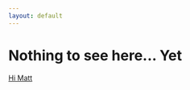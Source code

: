 ```yaml
---
layout: default
---
```


<!-- <style>
  .nts {
    background-color: black;
    position: absolute;
    top: 0;
    left: 0;
    right: 0;
    bottom: 0;
    color: white;
    display: flex;
    align-items: center;
    justify-content: center;
    z-index: 60;
  }

  .nts p, .nts h1 {
    text-align: center;
  }
</style> -->

<div class="nts">
  <div>
    <h1>Nothing to see here... Yet</h1>
    <p><a href="http://www.himatt.com">Hi Matt</a></p>
  </div>
</div>
